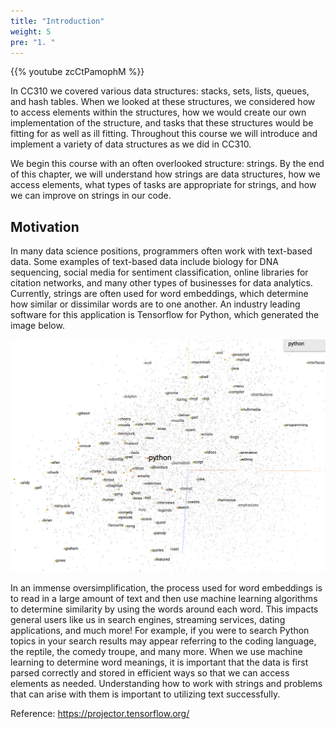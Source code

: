```yaml
---
title: "Introduction"
weight: 5
pre: "1. "
---
```

{{% youtube zcCtPamophM %}}

In CC310 we covered various data structures: stacks, sets, lists, queues, and hash tables. When we looked at these structures, we considered how to access elements within the structures, how we would create our own implementation of the structure, and tasks that these structures would be fitting for as well as ill fitting. Throughout this course we will introduce and implement a variety of data structures as we did in CC310. 

We begin this course with an often overlooked structure: strings. By the end of this chapter, we will understand how strings are data structures, how we access elements, what types of tasks are appropriate for strings, and how we can improve on strings in our code. 


## Motivation 
In many data science positions, programmers often work with text-based data. Some examples of text-based data include biology for DNA sequencing, social media for sentiment classification, online libraries for citation networks, and many other types of businesses for data analytics. Currently, strings are often used for word embeddings, which determine how similar or dissimilar words are to one another. An industry leading software for this application is Tensorflow for Python, which generated the image below. 

![Word Embeddings Near 'Python'](../../images/1/1_word_embedding.png) 
<!--- https://projector.tensorflow.org/ I generated and took this screen shot. --->

In an immense oversimplification, the process used for word embeddings is to read in a large amount of text and then use machine learning algorithms to determine similarity by using the words around each word. This impacts general users like us in search engines, streaming services, dating applications, and much more! For example, if you were to search Python topics in your search results may appear referring to the coding language, the reptile, the comedy troupe, and many more. When we use machine learning to determine word meanings, it is important that the data is first parsed correctly and stored in efficient ways so that we can access elements as needed. Understanding how to work with strings and problems that can arise with them is important to utilizing text successfully.

Reference: https://projector.tensorflow.org/
